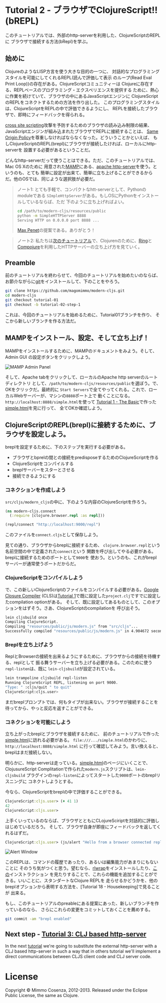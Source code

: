 # Tutorial 2 - ブラウザでClojureScript!! (bREPL)

このチュートリアルでは、外部のhttp-serverを利用した、ClojureScriptのREPLに
ブラウザで接続する方法(bRepl)を学ぶ。

## 始めに

ClojureのようなLISP方言を使う大きな目的の一つに、
対話的なプログラミングスタイルを可能にしてくれるREPL(読んで評価して表示
のループ(Read Eval Print Loop))の存在がある。ClojureScriptコミュニティーは
Clojureに存在する、REPLベースのプログラミング・エクスペリエンスを提供する
ために、熱心に作業を続けていて、ブラウザの中にあるJavaScriptエンジンに
ClojureScriptのREPLをコネクトするための方法を作り出した。
このプログラミングスタイルは、ClojureScriptをREPLの中で評価できるようにし、
REPLを接続したブラウザで、即時にフィードバックを得られる。

[cross site scripting][1]攻撃を予防するためのブラウザの読み込み制限の結果、
JavaScriptエンジンが組み込まれたブラウザでREPLに接続することは、
[Same Origin Policy][2]を尊重しなければならなくなった。どういうことかといえば、
もしClojureScriptのREPL(brepl)にブラウザが接続したければ、ローカルにhttp-serverを
設置する必要があるということだ。

どんなhttp-serverだって使うことはできる。ただ、このチュートリアルでは、Mac OS Xのために
用意された[MAMP][4]にある、[apache http-server][3]を使う。というのも、とても
簡単に設定が出来て、簡単に立ち上げることができるからだ。他のOSでは、同じような選択肢が必要だ。

> ノート1: とても手軽で、コンパクトなhtt-serverとして、Pythonのmoduleである
> `SImpleHttpServer`がある。もしOSにPythonをインストールしているならば、ただ
> 下のように立ち上げればよい。
> ```bash
> cd /path/to/modern-cljs/resources/public
> python -m SimpleHTTPServer 8888
> Serving HTTP on 0.0.0.0 port 8888 ...
> ```
>
> [Max Penet][5]の提案である。ありがとう！

> ノート2: 私たちは[次のチュートリアル][11]で、Clojurenのために、[Ring][17]と
> [Compojure][18]を利用したHTTPサーバーの立ち上げ方を見ていく。

## Preamble

前のチュートリアルを終わらせて、今回のチュートリアルを始めたいのならば、
お節介ながらに[git][16]をインストールして、下のことをやろう。

```bash
git clone https://github.com/magomimmo/modern-cljs.git
cd modern-cljs
git checkout tutorial-01
git checkout -b tutorial-02-step-1
```

これは、今回のチュートリアルを始めるために、Tutorial01ブランチを作り、
そこから新しいブランチを作る方法だ。

## MAMPをインストール、設定、そして立ち上げ！

MAMPをインストールするために、MAMPのドキュメントをみよう。そして、Admin GUI
の設定ボタンをクリックしよう。

![MAMP Admin Panel][6]

そして、Apache tabをクリックして、ローカルのApache http serverのルートディレクトリ
として、`/path/to/modern-cljs/resources/public`を選ぼう。で、OKをクリックだ。最終的に
`Start Servers`で全てやってくれる。これで、ローカルWebサーバーが、マシンの`8888`ポート上で
動くことになる。`http://localhost:8888/simple.html`を使って
[Tutorial 1 - The Basic][8]で作った[simple.html][7]を見に行って、
全てOKか確認しよう。

## ClojureScriptのREPL(brepl)に接続するために、ブラウザを設定しよう。

breplを設定するために、下のステップを実行する必要がある。

* ブラウザとbprelの間との接続をpredisposeするためのClojureScriptを作る
* ClojureScriptをコンパイルする
* breplサーバーをスターとさせる
* 接続できるようにする

### コネクションを作成しよう

`src/cljs/modern_cljs`の中に、下のような内容のClojureScriptを作ろう。

```clojure
(ns modern-cljs.connect
  (:require [clojure.browser.repl :as repl]))

(repl/connect "http://localhost:9000/repl")
```

このファイルを`connect.cljs`として保存しよう。

見ての通り、ブラウザからbreplに接続するため、
`clojure.browser.repl`という名前空間の中で定義された`connect`という
関数を呼び出してやる必要がある。breplに接続するためのポートとして`9000`を
使おう。というのも、これがbreplサーバーが通常使うポートだからだ。

### ClojureScriptをコンパイルしよう

で、この新しいClojureScriptのファイルをコンパイルする必要がある。[Google Closure Compiler][9]
(CLS)は[Tutorial 1][8]で既に設定した`project.clj`ですでに設定したcompilation optionがある。
そして、既に設定してあるものとして、このオプションをはずそう。さあ、ClojureScriptのcompilationを
呼び出そう。

```bash
lein cljsbuild once
Compiling ClojureScript.
Compiling "resources/public/js/modern.js" from "src/cljs"...
Successfully compiled "resources/public/js/modern.js" in 4.904672 seconds.
```

### Breplを立ち上げよう

ReplとBrowserの接続を出来るようにするために、ブラウザからの接続を待機する、replとして
振る舞うサーバーを立ち上げる必要がある。このために使う`repl-listen`は、既に
`lein-cljsbuild`が設定されている。

```bash
lein trampoline cljsbuild repl-listen
Running ClojureScript REPL, listening on port 9000.
"Type: " :cljs/quit " to quit"
ClojureScript:cljs.user>
```
まだbreplプロンプトでは、何もタイプが出来ない。ブラウザが接続することを
待ってから、やっと反応を返すことができる。

### コネクションを可能にしよう

立ち上がったbreplとブラウザを接続するために、
前のチュートリアルで作った[simple.html][7]に訪れる必要がある。
`file:///.../simple.html`のかわりに、`http://localhost:8888/simple.html`
に行って確認してみよう。言い換えると、breplはまだ接続しない。

明らかに、http-serverは走っている。[simple.html][7]のページにいくことで、
ClojusureScript Complitationで作られた`modern.js`スクリプトは、`lein-cljsbuild`
プラグインの`repl-listen`によってスタートした`9000`ポートのbreplリスニングに
コネクトしようとする。

今なら、ClojureScriptをbreplの中で評価することができる。

```clojure
ClojureScript:cljs.user> (+ 41 1)
42
ClojureScript:cljs.user>
```

上手くいっているのならば、ブラウザとともにCLojureSciriptを対話的に評価しはじめているだろう。
そして、ブラウザ自身が即座にフィードバックを返してくれるはずだ。

```clojure
ClojureScript:cljs.user> (js/alert "Hello from a browser connected repl")
```
![Alert Window][10]

このREPLは、コマンドの履歴であったり、あるいは編集能力があまりにもないことに
そのうち気がつくと思う。望むなら、[rlwrap][12]をインストールしたり、[この][13]インストラクション
を見たりすることで、これらの機能を追加することができる。いいことに、スタンダートなClojure REPLを
走らせるかどうかを、他のbreplオプションから表明する方法を、[Tutorial 18 - Housekeeping]で見ることが
出来る。


もし、このチュートリアルのpreableにある提案にあった、新しいブランチを作っているのなら、
さらにこれらの変更をコミットしておくことを薦めする。

```bash
git commit -am "brepl enabled"
```

## Next step - [Tutorial 3: CLJ based http-server][11]

In the next [tutorial][11] we're going to substitute the external
http-server with a CLJ based http-server in such a way that in others
tutorial we'll implement a direct communications between CLJS client
code and CLJ server code.

# License

Copyright © Mimmo Cosenza, 2012-2013. Released under the Eclipse Public
License, the same as Clojure.

[1]: http://en.wikipedia.org/wiki/Cross-site_scripting
[2]: http://en.wikipedia.org/wiki/Same_origin_policy
[3]: http://httpd.apache.org/
[4]: http://www.mamp.info/en/index.html
[5]: https://github.com/mpenet
[6]: https://raw.github.com/magomimmo/modern-cljs/master/doc/images/mamp-01.png
[7]: http://localhost:8888/simple.html
[8]: https://github.com/magomimmo/modern-cljs/blob/master/doc/tutorial-01.md
[9]: https://developers.google.com/closure/compiler/
[10]: https://raw.github.com/magomimmo/modern-cljs/master/doc/images/alert.png
[11]: https://github.com/magomimmo/modern-cljs/blob/master/doc/tutorial-03.md
[12]: http://utopia.knoware.nl/~hlub/rlwrap/#rlwrap
[13]: https://github.com/emezeske/lein-cljsbuild/wiki/Using-Readline-with-REPLs-for-Better-Editing
[14]: https://github.com/emezeske/lein-cljsbuild/issues/186
[15]: https://github.com/emezeske/lein-cljsbuild
[16]: https://help.github.com/articles/set-up-git
[17]: https://github.com/mmcgrana/ring
[18]: https://github.com/weavejester/compojure
[19]: https://github.com/magomimmo/modern-cljs/blob/master/doc/tutorial-18.md
